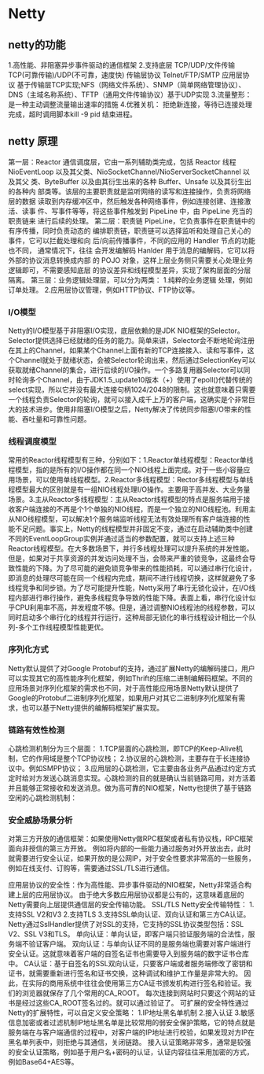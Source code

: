 # Netty


## netty的功能
1.高性能、非阻塞异步事件驱动的通信框架
2.支持底层 TCP/UDP/文件传输
TCP(可靠传输)/UDP(不可靠，速度快) 传输层协议 
Telnet/FTP/SMTP 应用层协议 基于传输层TCP实现;NFS（网络文件系统）、SNMP（简单网络管理协议）、DNS（主域名称系统）、TFTP（通用文件传输协议）基于UDP实现
3.流量整形：是一种主动调整流量输出速率的措施
4.优雅关机： 拒绝新连接，等待已连接处理完成，超时调用脚本kill -9 pid 结束进程。


## netty 原理
第一层：Reactor 通信调度层，它由一系列辅助类完成，包括 Reactor 线程 NioEventLoop 以及其父类、NioSocketChannel/NioServerSocketChannel 以及其父 类、ByteBuffer 以及由其衍生出来的各种 Buffer、Unsafe 
以及其衍生出的各种内 部类等。该层的主要职责就是监听网络的读写和连接操作，负责将网络层的数据 读取到内存缓冲区中，然后触发各种网络事件，例如连接创建、连接激活、读事 件、写事件等等，将这些事件触发到 PipeLine 中，由 PipeLine 
充当的职责链来 进行后续的处理。
第二层：职责链 PipeLine，它负责事件在职责链中的有序传播，同时负责动态的 编排职责链，职责链可以选择监听和处理自己关心的事件，它可以拦截处理和向 后/向前传播事件，不同的应用的 Handler 节点的功能也不同，
通常情况下，往往 会开发编解码 Hanlder 用于消息的编解码，它可以将外部的协议消息转换成内部 的 POJO 对象，这样上层业务侧只需要关心处理业务逻辑即可，不需要感知底层 的协议差异和线程模型差异，实现了架构层面的分层隔离。
第三层：业务逻辑处理层，可以分为两类：
1.纯粹的业务逻辑 处理，例如订单处理。
2.应用层协议管理，例如HTTP协议、FTP协议等。

### I/O模型
Netty的I/O模型基于非阻塞I/O实现，底层依赖的是JDK NIO框架的Selector。Selector提供选择已经就绪的任务的能力。简单来讲，Selector会不断地轮询注册在其上的Channel，如果某个Channel上面有新的TCP连接接入、读和写事件，这个Channel就处于就绪状态，会被Selector轮询出来，然后通过SelectionKey可以获取就绪Channel的集合，进行后续的I/O操作。一个多路复用器Selector可以同时轮询多个Channel，由于JDK1.5_update10版本（+）使用了epoll()代替传统的select实现，所以它并没有最大连接句柄1024/2048的限制。这也就意味着只需要一个线程负责Selector的轮询，就可以接入成千上万的客户端，这确实是个非常巨大的技术进步。使用非阻塞I/O模型之后，Netty解决了传统同步阻塞I/O带来的性能、吞吐量和可靠性问题。

### 线程调度模型
常用的Reactor线程模型有三种，分别如下：1.Reactor单线程模型：Reactor单线程模型，指的是所有的I/O操作都在同一个NIO线程上面完成。对于一些小容量应用场景，可以使用单线程模型。2.Reactor多线程模型：Rector多线程模型与单线程模型最大的区别就是有一组NIO线程处理I/O操作。主要用于高并发、大业务量场景。3.主从Reactor多线程模型：主从Reactor线程模型的特点是服务端用于接收客户端连接的不再是个1个单独的NIO线程，而是一个独立的NIO线程池。利用主从NIO线程模型，可以解决1个服务端监听线程无法有效处理所有客户端连接的性能不足问题。事实上，Netty的线程模型并非固定不变，通过在启动辅助类中创建不同的EventLoopGroup实例并通过适当的参数配置，就可以支持上述三种Reactor线程模型。在大多数场景下，并行多线程处理可以提升系统的并发性能。但是，如果对于共享资源的并发访问处理不当，会带来严重的锁竞争，这最终会导致性能的下降。为了尽可能的避免锁竞争带来的性能损耗，可以通过串行化设计，即消息的处理尽可能在同一个线程内完成，期间不进行线程切换，这样就避免了多线程竞争和同步锁。为了尽可能提升性能，Netty采用了串行无锁化设计，在I/O线程内部进行串行操作，避免多线程竞争导致的性能下降。表面上看，串行化设计似乎CPU利用率不高，并发程度不够。但是，通过调整NIO线程池的线程参数，可以同时启动多个串行化的线程并行运行，这种局部无锁化的串行线程设计相比一个队列-多个工作线程模型性能更优。

### 序列化方式
Netty默认提供了对Google Protobuf的支持，通过扩展Netty的编解码接口，用户可以实现其它的高性能序列化框架，例如Thrift的压缩二进制编解码框架。不同的应用场景对序列化框架的需求也不同，对于高性能应用场景Netty默认提供了Google的Protobuf二进制序列化框架，如果用户对其它二进制序列化框架有需求，也可以基于Netty提供的编解码框架扩展实现。

### 链路有效性检测
心跳检测机制分为三个层面：
1.TCP层面的心跳检测，即TCP的Keep-Alive机制，它的作用域是整个TCP协议栈；
2.协议层的心跳检测，主要存在于长连接协议中。例如SMPP协议；
3.应用层的心跳检测，它主要由各业务产品通过约定方式定时给对方发送心跳消息实现。心跳检测的目的就是确认当前链路可用，对方活着并且能够正常接收和发送消息。做为高可靠的NIO框架，Netty也提供了基于链路空闲的心跳检测机制：


### 安全威胁场景分析
对第三方开放的通信框架：如果使用Netty做RPC框架或者私有协议栈，RPC框架面向非授信的第三方开放。
例如将内部的一些能力通过服务对外开放出去，此时就需要进行安全认证，如果开放的是公网IP，对于安全性要求非常高的一些服务，例如在线支付、订购等，需要通过SSL/TLS进行通信。

应用层协议的安全性：作为高性能、异步事件驱动的NIO框架，Netty非常适合构建上层的应用层协议。
由于绝大多数应用层协议都是公有的，这意味着底层的Netty需要向上层提供通信层的安全传输功能。
SSL/TLS Netty安全传输特性：
1.支持SSL V2和V3
2.支持TLS
3.支持SSL单向认证、双向认证和第三方CA认证。
Netty通过SslHandler提供了对SSL的支持，它支持的SSL协议类型包括：SSL V2、SSL V3和TLS。
单向认证：单向认证，即客户端只验证服务端的合法性，服务端不验证客户端。
双向认证：与单向认证不同的是服务端也需要对客户端进行安全认证。这就意味着客户端的自签名证书也需要导入到服务端的数字证书仓库中。
CA认证：基于自签名的SSL双向认证，只要客户端或者服务端修改了密钥和证书，就需要重新进行签名和证书交换，这种调试和维护工作量是非常大的。
因此，在实际的商用系统中往往会使用第三方CA证书颁发机构进行签名和验证。我们的浏览器就保存了几个常用的CA_ROOT。
每次连接到网站时只要这个网站的证书是经过这些CA_ROOT签名过的。就可以通过验证了。
可扩展的安全特性通过Netty的扩展特性，可以自定义安全策略：
1.IP地址黑名单机制
2.接入认证
3.敏感信息加密或者过滤机制IP地址黑名单是比较常用的弱安全保护策略，它的特点就是服务端在与客户端通信的过程中，对客户端的IP地址进行校验，如果发现对方IP在黑名单列表中，则拒绝与其通信，关闭链路。
接入认证策略非常多，通常是较强的安全认证策略，例如基于用户名+密码的认证，认证内容往往采用加密的方式，例如Base64+AES等。
